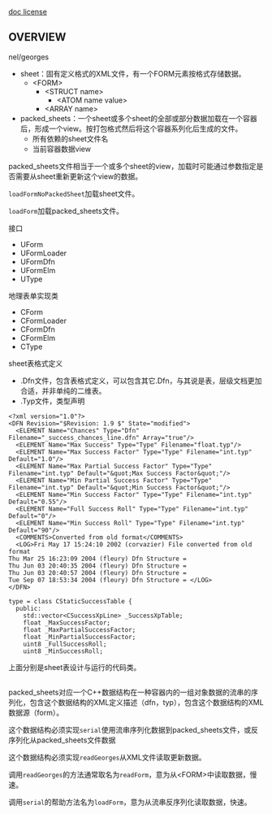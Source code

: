 [doc license](../../LICENSE)

## OVERVIEW
nel/georges

* sheet：固有定义格式的XML文件，有一个FORM元素按格式存储数据。
  - \<FORM>
	  - \<STRUCT name>
	  	- \<ATOM name value>
	  - \<ARRAY name>	
* packed_sheets：一个sheet或多个sheet的全部或部分数据加载在一个容器后，形成一个view。按打包格式然后将这个容器系列化后生成的文件。
  - 所有依赖的sheet文件名
  - 当前容器数据view
  
packed_sheets文件相当于一个或多个sheet的view，加载时可能通过参数指定是否需要从sheet重新更新这个view的数据。

```loadFormNoPackedSheet```加载sheet文件。

```loadForm```加载packed_sheets文件。

接口
* UForm
* UFormLoader
* UFormDfn
* UFormElm
* UType

地理表单实现类
* CForm
* CFormLoader
* CFormDfn
* CFormElm
* CType

sheet表格式定义 
* .Dfn文件，包含表格式定义，可以包含其它.Dfn，与其说是表，层级文档更加合适，并非单纯的二维表。
* .Typ文件，类型声明
```
<?xml version="1.0"?>
<DFN Revision="$Revision: 1.9 $" State="modified">
  <ELEMENT Name="Chances" Type="Dfn" Filename="_success_chances_line.dfn" Array="true"/>
  <ELEMENT Name="Max Success" Type="Type" Filename="float.typ"/>
  <ELEMENT Name="Max Success Factor" Type="Type" Filename="int.typ" Default="1.0"/>
  <ELEMENT Name="Max Partial Success Factor" Type="Type" Filename="int.typ" Default="&quot;Max Success Factor&quot;"/>
  <ELEMENT Name="Min Partial Success Factor" Type="Type" Filename="int.typ" Default="&quot;Min Success Factor&quot;"/>
  <ELEMENT Name="Min Success Factor" Type="Type" Filename="int.typ" Default="0.55"/>
  <ELEMENT Name="Full Success Roll" Type="Type" Filename="int.typ" Default="0"/>
  <ELEMENT Name="Min Success Roll" Type="Type" Filename="int.typ" Default="90"/>
  <COMMENTS>Converted from old format</COMMENTS>
  <LOG>Fri May 17 15:24:10 2002 (corvazier) File converted from old format
Thu Mar 25 16:23:09 2004 (fleury) Dfn Structure =
Thu Jun 03 20:40:35 2004 (fleury) Dfn Structure =
Thu Jun 03 20:40:57 2004 (fleury) Dfn Structure =
Tue Sep 07 18:53:34 2004 (fleury) Dfn Structure = </LOG>
</DFN>
```
```
type = class CStaticSuccessTable {
  public:
    std::vector<CSuccessXpLine> _SuccessXpTable;
    float _MaxSuccessFactor;
    float _MaxPartialSuccessFactor;
    float _MinPartialSuccessFactor;
    uint8 _FullSuccessRoll;
    uint8 _MinSuccessRoll;
```
上面分别是sheet表设计与运行的代码类。	

##
packed_sheets对应一个C++数据结构在一种容器内的一组对象数据的流串的序列化，包含这个数据结构的XML定义描述（dfn，typ），包含这个数据结构的XML数据源（form）。

这个数据结构必须实现```serial```使用流串序列化数据到packed_sheets文件，或反序列化从packed_sheets文件数据

这个数据结构必须实现```readGeorges```从XML文件读取更新数据。

调用```readGeorges```的方法通常取名为```readForm```，意为从\<FORM>中读取数据，慢速。

调用```serial```的帮助方法名为```loadForm```，意为从流串反序列化读取数据，快速。

